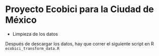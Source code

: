 # Proyecto Ecobici para la Ciudad de México

* Limpieza de los datos

Después de descargar los datos, hay que correr el siguiente script en R
```ecobici_transform_data.R```
